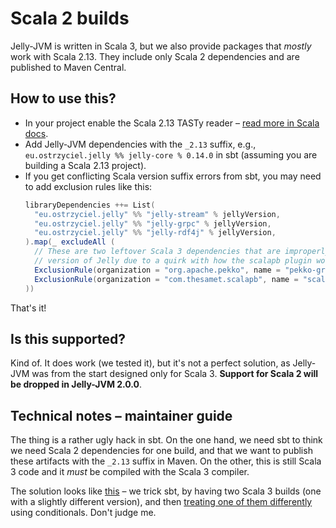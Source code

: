 # Scala 2 builds

Jelly-JVM is written in Scala 3, but we also provide packages that _mostly_ work with Scala 2.13. They include only Scala 2 dependencies and are published to Maven Central.

## How to use this?

- In your project enable the Scala 2.13 TASTy reader – [read more in Scala docs](https://docs.scala-lang.org/scala3/guides/migration/compatibility-classpath.html#the-scala-213-tasty-reader).
- Add Jelly-JVM dependencies with the `_2.13` suffix, e.g., `eu.ostrzyciel.jelly %% jelly-core % 0.14.0` in sbt (assuming you are building a Scala 2.13 project).
- If you get conflicting Scala version suffix errors from sbt, you may need to add exclusion rules like this:
    ```scala
    libraryDependencies ++= List(
      "eu.ostrzyciel.jelly" %% "jelly-stream" % jellyVersion,
      "eu.ostrzyciel.jelly" %% "jelly-grpc" % jellyVersion,
      "eu.ostrzyciel.jelly" %% "jelly-rdf4j" % jellyVersion,
    ).map(_ excludeAll (
      // These are two leftover Scala 3 dependencies that are improperly handled in the pseudo-Scala 2
      // version of Jelly due to a quirk with how the scalapb plugin works. We must exclude them here.
      ExclusionRule(organization = "org.apache.pekko", name = "pekko-grpc-runtime_3"),
      ExclusionRule(organization = "com.thesamet.scalapb", name = "scalapb-runtime_3"),
    ))
    ```

That's it!

## Is this supported?

Kind of. It does work (we tested it), but it's not a perfect solution, as Jelly-JVM was from the start designed only for Scala 3. **Support for Scala 2 will be dropped in Jelly-JVM 2.0.0**.

## Technical notes – maintainer guide

The thing is a rather ugly hack in sbt. On the one hand, we need sbt to think we need Scala 2 dependencies for one build, and that we want to publish these artifacts with the `_2.13` suffix in Maven. On the other, this is still Scala 3 code and it _must_ be compiled with the Scala 3 compiler.

The solution looks like [this](https://github.com/Jelly-RDF/jelly-jvm/blob/b9f4083671d6a1d4ee4861061e9bea4b1460adea/build.sbt#L1) – we trick sbt, by having two Scala 3 builds (one with a slightly different version), and then [treating one of them differently](https://github.com/Jelly-RDF/jelly-jvm/blob/b9f4083671d6a1d4ee4861061e9bea4b1460adea/build.sbt#L97) using conditionals. Don't judge me.
